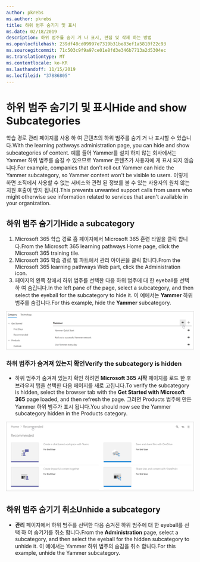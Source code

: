 ```yaml
---
author: pkrebs
ms.author: pkrebs
title: 하위 범주 숨기기 및 표시
ms.date: 02/18/2019
description: 하위 범주를 숨기 거 나 표시, 편집 및 삭제 하는 방법
ms.openlocfilehash: 239df48cd09997e7319b31be83ef1a5810f22c93
ms.sourcegitcommit: 71c503c9f9a97ce01e8fd3e346b7713a2d5304ec
ms.translationtype: MT
ms.contentlocale: ko-KR
ms.lasthandoff: 11/15/2019
ms.locfileid: "37886805"
---
```

# <a name="hide-and-show-subcategories"></a><span data-ttu-id="f0a10-103">하위 범주 숨기기 및 표시</span><span class="sxs-lookup"><span data-stu-id="f0a10-103">Hide and show Subcategories</span></span>

<span data-ttu-id="f0a10-104">학습 경로 관리 페이지를 사용 하 여 콘텐츠의 하위 범주를 숨기 거 나 표시할 수 있습니다.</span><span class="sxs-lookup"><span data-stu-id="f0a10-104">With the learning pathways administration page, you can hide and show subcategories of content.</span></span> <span data-ttu-id="f0a10-105">예를 들어 Yammer를 설치 하지 않는 회사에서는 Yammer 하위 범주를 숨길 수 있으므로 Yammer 콘텐츠가 사용자에 게 표시 되지 않습니다.</span><span class="sxs-lookup"><span data-stu-id="f0a10-105">For example, companies that don’t roll out Yammer can hide the Yammer subcategory, so Yammer content won't be visible to users.</span></span> <span data-ttu-id="f0a10-106">이렇게 하면 조직에서 사용할 수 없는 서비스와 관련 된 정보를 볼 수 있는 사용자의 원치 않는 지원 호출이 방지 됩니다.</span><span class="sxs-lookup"><span data-stu-id="f0a10-106">This prevents unwanted support calls from users who might otherwise see information related to services that aren't available in your organization.</span></span>

## <a name="hide-a-subcategory"></a><span data-ttu-id="f0a10-107">하위 범주 숨기기</span><span class="sxs-lookup"><span data-stu-id="f0a10-107">Hide a subcategory</span></span> 

1. <span data-ttu-id="f0a10-108">Microsoft 365 학습 경로 홈 페이지에서 Microsoft 365 훈련 타일을 클릭 합니다.</span><span class="sxs-lookup"><span data-stu-id="f0a10-108">From the Microsoft 365 learning pathways Home page, click the Microsoft 365 training tile.</span></span>
2. <span data-ttu-id="f0a10-109">Microsoft 365 학습 경로 웹 파트에서 관리 아이콘을 클릭 합니다.</span><span class="sxs-lookup"><span data-stu-id="f0a10-109">From the Microsoft 365 learning pathways Web part, click the Administration icon.</span></span> 
3. <span data-ttu-id="f0a10-110">페이지의 왼쪽 창에서 하위 범주를 선택한 다음 하위 범주에 대 한 eyeball를 선택 하 여 숨깁니다.</span><span class="sxs-lookup"><span data-stu-id="f0a10-110">In the left pane of the page, select a subcategory, and then select the eyeball for the subcategory to hide it.</span></span> <span data-ttu-id="f0a10-111">이 예에서는 **Yammer** 하위 범주를 숨깁니다.</span><span class="sxs-lookup"><span data-stu-id="f0a10-111">For this example, hide the **Yammer** subcategory.</span></span>  

![cg-hidesubcat-.png](media/cg-hidesubcat.png)

### <a name="verify-the-subcategory-is-hidden"></a><span data-ttu-id="f0a10-113">하위 범주가 숨겨져 있는지 확인</span><span class="sxs-lookup"><span data-stu-id="f0a10-113">Verify the subcategory is hidden</span></span>
- <span data-ttu-id="f0a10-114">하위 범주가 숨겨져 있는지 확인 하려면 **Microsoft 365 시작** 페이지를 로드 한 후 브라우저 탭을 선택한 다음 페이지를 새로 고칩니다.</span><span class="sxs-lookup"><span data-stu-id="f0a10-114">To verify the subcategory is hidden, select the browser tab with the **Get Started with Microsoft 365** page loaded, and then refresh the page.</span></span> <span data-ttu-id="f0a10-115">그러면 Products 범주에 만든 Yammer 하위 범주가 표시 됩니다.</span><span class="sxs-lookup"><span data-stu-id="f0a10-115">You should now see the Yammer subcategory hidden in the Products category.</span></span> 

![cg-hidesubcatrefresh-.png](media/cg-hidesubcatrefresh.png)

## <a name="unhide-a-subcategory"></a><span data-ttu-id="f0a10-117">하위 범주 숨기기 취소</span><span class="sxs-lookup"><span data-stu-id="f0a10-117">Unhide a subcategory</span></span> 

- <span data-ttu-id="f0a10-118">**관리** 페이지에서 하위 범주를 선택한 다음 숨겨진 하위 범주에 대 한 eyeball를 선택 하 여 숨기기를 취소 합니다.</span><span class="sxs-lookup"><span data-stu-id="f0a10-118">From the **Administration** page, select a subcategory, and then select the eyeball for the hidden subcategory to unhide it.</span></span> <span data-ttu-id="f0a10-119">이 예에서는 Yammer 하위 범주의 숨김을 취소 합니다.</span><span class="sxs-lookup"><span data-stu-id="f0a10-119">For this example, unhide the Yammer subcategory.</span></span>